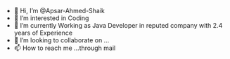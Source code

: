 - 👋 Hi, I’m @Apsar-Ahmed-Shaik
- 👀 I’m interested in Coding
- 🌱 I’m currently Working as Java Developer in reputed company with 2.4 years of Experience
- 💞️ I’m looking to collaborate on ...
- 📫 How to reach me ...through mail

<!---
Apsar-Ahmed-Shaik/Apsar-Ahmed-Shaik is a ✨ special ✨ repository because its `README.md` (this file) appears on your GitHub profile.
You can click the Preview link to take a look at your changes.
--->
